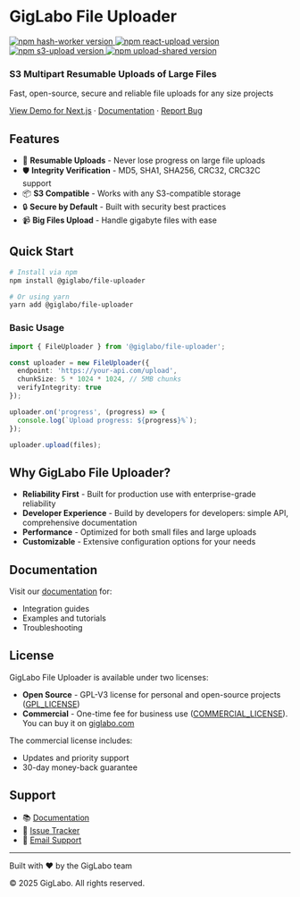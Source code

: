 # GigLabo File Uploader

<p>
  <a href="https://www.npmjs.com/package/@giglabo/hash-worker">
    <img src="https://img.shields.io/npm/v/@giglabo/hash-worker?label=npm%20hash-worker&color=CB3837" alt="npm hash-worker version" />
  </a>
  <a href="https://www.npmjs.com/package/@giglabo/react-upload">
    <img src="https://img.shields.io/npm/v/@giglabo/react-upload?label=npm%20react-upload&color=61DAFB" alt="npm react-upload version" />
  </a>
  <a href="https://www.npmjs.com/package/@giglabo/s3-upload" >
    <img src="https://img.shields.io/npm/v/@giglabo/s3-upload?label=npm%20s3-upload&color=569A31" alt="npm s3-upload version" />
  </a>
  <a href="https://www.npmjs.com/package/@giglabo/upload-shared">
    <img src="https://img.shields.io/npm/v/@giglabo/upload-shared?label=npm%20upload-shared&color=007ACC" alt="npm upload-shared version" />
  </a>
</p>

<div>
  <h3>S3 Multipart Resumable Uploads of Large Files</h3>
  <p>Fast, open-source, secure and reliable file uploads for any size projects</p>

  <p>
    <a href="https://file-uploader.giglabo.com/nextjs">View Demo for Next.js</a>
    ·
    <a href="https://giglabo.com/el/products/file-uploader/file-uploader-docs-hmobhkpylx982fp9rem4ag90" target="_blank">Documentation</a>
    ·
    <a href="https://github.com/giglabo/file-uploader/issues">Report Bug</a>
  </p>
</div>

## Features

- 🚀 **Resumable Uploads** - Never lose progress on large file uploads
- 🛡️ **Integrity Verification** - MD5, SHA1, SHA256, CRC32, CRC32C support
- 📦 **S3 Compatible** - Works with any S3-compatible storage
- 🔒 **Secure by Default** - Built with security best practices
- 📹 **Big Files Upload** - Handle gigabyte files with ease 

## Quick Start

```bash
# Install via npm
npm install @giglabo/file-uploader

# Or using yarn
yarn add @giglabo/file-uploader
```

### Basic Usage

```typescript
import { FileUploader } from '@giglabo/file-uploader';

const uploader = new FileUploader({
  endpoint: 'https://your-api.com/upload',
  chunkSize: 5 * 1024 * 1024, // 5MB chunks
  verifyIntegrity: true
});

uploader.on('progress', (progress) => {
  console.log(`Upload progress: ${progress}%`);
});

uploader.upload(files);
```

## Why GigLabo File Uploader?

- **Reliability First** - Built for production use with enterprise-grade reliability
- **Developer Experience** - Build by developers for developers: simple API, comprehensive documentation
- **Performance** - Optimized for both small files and large uploads
- **Customizable** - Extensive configuration options for your needs

## Documentation

Visit our [documentation](https://giglabo.com/el/products/file-uploader/file-uploader-docs-hmobhkpylx982fp9rem4ag90) for:

- Integration guides
- Examples and tutorials
- Troubleshooting

## License

GigLabo File Uploader is available under two licenses:

- **Open Source** - GPL-V3 license for personal and open-source projects ([GPL_LICENSE](https://www.gnu.org/licenses/gpl-3.0.txt))
- **Commercial** - One-time fee for business use ([COMMERCIAL_LICENSE](COMMERCIAL_LICENSE.txt)). You can buy it on [giglabo.com](https://giglabo.com/products/file-uploader-zgq9195flavybelvn9upuqk8)

The commercial license includes:
- Updates and priority support
- 30-day money-back guarantee

## Support

- 📚 [Documentation](https://giglabo.com/el/products/file-uploader/file-uploader-docs-hmobhkpylx982fp9rem4ag90)
- 🐛 [Issue Tracker](https://github.com/giglabo/file-uploader/issues)
- 📧 [Email Support](mailto:main@giglabo.dev)

---

<div>
  <p>Built with ❤️ by the GigLabo team</p>
  <p>© 2025 GigLabo. All rights reserved.</p>
</div>
